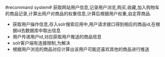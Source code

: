 #recommand system#
获取网站用户信息,记录用户浏览,购买,收藏,加入购物车的商品记录,计算出用户对商品的权重信息,计算后根据用户权重,自定荐商品.

* 获取用户操作信息,存入solr搜索应用中,用户请求接口得到相应的商品id,在根据id去数据库中取出信息
* 用户传递用户id,对应获取用户推送的商品信息
* solr客户端有连接限制,为解决
* 根据用户浏览的商品对应计算出该用户可能还喜欢其他的商品进行推送

